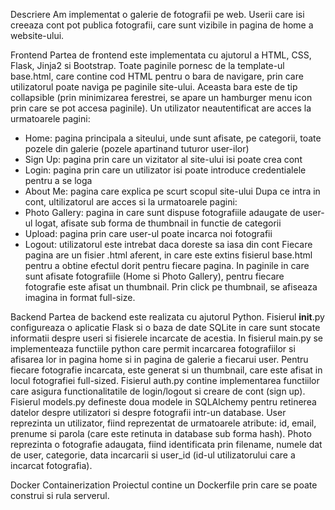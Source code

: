 Descriere
Am implementat o galerie de fotografii pe web. Userii care isi creeaza cont pot
publica fotografii, care sunt vizibile in pagina de home a website-ului.

Frontend
Partea de frontend este implementata cu ajutorul a HTML, CSS, Flask, Jinja2 si
Bootstrap. Toate paginile pornesc de la template-ul base.html, care contine cod
HTML pentru o bara de navigare, prin care utilizatorul poate naviga pe paginile
site-ului. Aceasta bara este de tip collapsible (prin minimizarea ferestrei, se
apare un hamburger menu icon prin care se pot accesa paginile). Un utilizator
neautentificat are acces la urmatoarele pagini:
- Home: pagina principala a siteului, unde sunt afisate, pe categorii, toate
pozele din galerie (pozele apartinand tuturor user-ilor)
- Sign Up: pagina prin care un vizitator al site-ului isi poate crea cont
- Login: pagina prin care un utilizator isi poate introduce credentialele
pentru a se loga
- About Me: pagina care explica pe scurt scopul site-ului
Dupa ce intra in cont, ultilizatorul are acces si la urmatoarele pagini:
- Photo Gallery: pagina in care sunt dispuse fotografiile adaugate de user-ul
logat, afisate sub forma de thumbnail in functie de categorii
- Upload: pagina prin care user-ul poate incarca noi fotografii
- Logout: utilizatorul este intrebat daca doreste sa iasa din cont
Fiecare pagina are un fisier .html aferent, in care este extins fisierul
base.html pentru a obtine efectul dorit pentru fiecare pagina. In paginile
in care sunt afisate fotografiile (Home si Photo Gallery), pentru fiecare
fotografie este afisat un thumbnail. Prin click pe thumbnail, se afiseaza
imagina in format full-size.

Backend
Partea de backend este realizata cu ajutorul Python. Fisierul __init__.py
configureaza o aplicatie Flask si o baza de date SQLite in care sunt stocate
informatii despre useri si fisierele incarcate de acestia. In fisierul main.py
se implementeaza functiile python care permit incarcarea fotografiilor si
afisarea lor in pagina home si in pagina de galerie a fiecarui user. Pentru
fiecare fotografie incarcata, este generat si un thumbnail, care este afisat in
locul fotografiei full-sized. Fisierul auth.py contine implementarea functiilor
care asigura functionalitatile de login/logout si creare de cont (sign up).
Fisierul models.py defineste doua modele in SQLAlchemy pentru retinerea datelor
despre utilizatori si despre fotografii intr-un database. User reprezinta un
utilizator, fiind reprezentat de urmatoarele atribute: id, email, prenume si 
parola (care este retinuta in database sub forma hash). Photo reprezinta o
fotografie adaugata, fiind identificata prin filename, numele dat de user,
categorie, data incarcarii si user_id (id-ul utilizatorului care a incarcat
fotografia).

Docker Containerization
Proiectul contine un Dockerfile prin care se poate construi si rula serverul.
